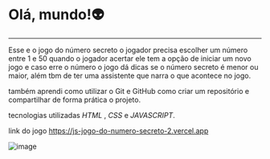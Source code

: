 # Olá, mundo!👽
---
   Esse e o jogo do número secreto o jogador precisa escolher um número entre 1 e 50 quando o jogador acertar ele tem a opção de iniciar um novo jogo e caso erre o número o jogo dá dicas se o número secreto é menor ou maior,  além tbm de ter uma assistente que narra o que acontece no jogo.


   também aprendi como utilizar o Git e GitHub como criar um repositório e compartilhar de forma prática o projeto.

tecnologias utilizadas _HTML_ , _CSS_ e _JAVASCRIPT_. 

link do jogo https://js-jogo-do-numero-secreto-2.vercel.app

![image](https://github.com/LucasMB21/js-Jogo-do-numero-secreto-2/assets/130411731/3160027e-a368-48e7-b5f0-d6299291527d)

